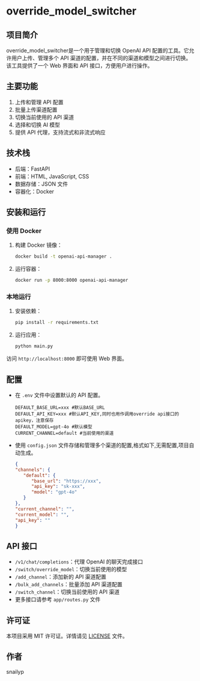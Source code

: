 # override_model_switcher

## 项目简介

override_model_switcher是一个用于管理和切换 OpenAI API 配置的工具。它允许用户上传、管理多个 API 渠道的配置，并在不同的渠道和模型之间进行切换。该工具提供了一个 Web 界面和 API 接口，方便用户进行操作。

## 主要功能

1. 上传和管理 API 配置
2. 批量上传渠道配置
3. 切换当前使用的 API 渠道
4. 选择和切换 AI 模型
5. 提供 API 代理，支持流式和非流式响应

## 技术栈

- 后端：FastAPI
- 前端：HTML, JavaScript, CSS
- 数据存储：JSON 文件
- 容器化：Docker

## 安装和运行

### 使用 Docker

1. 构建 Docker 镜像：

   ```bash
   docker build -t openai-api-manager .
   ```

2. 运行容器：

   ```bash
   docker run -p 8000:8000 openai-api-manager
   ```

### 本地运行

1. 安装依赖：

   ```bash
   pip install -r requirements.txt
   ```

2. 运行应用：

   ```bash
   python main.py
   ```

访问 `http://localhost:8000` 即可使用 Web 界面。

## 配置

- 在 `.env` 文件中设置默认的 API 配置。

   ```plaintext
   DEFAULT_BASE_URL=xxx #默认BASE_URL
   DEFAULT_API_KEY=xxx #默认API_KEY,同时也用作调用override api接口的apikey，注意保存
   DEFAULT_MODEL=gpt-4o #默认模型
   CURRENT_CHANNEL=default #当前使用的渠道
   ```

- 使用 `config.json` 文件存储和管理多个渠道的配置,格式如下,无需配置,项目自动生成。

   ```json
   {
   "channels": {
      "default": {
         "base_url": "https://xxx",
         "api_key": "sk-xxx",
         "model": "gpt-4o"
      }
   },
   "current_channel": "",
   "current_model": "",
   "api_key": ""
   }
   ```

## API 接口

- `/v1/chat/completions`：代理 OpenAI 的聊天完成接口
- `/switch/override_model`：切换当前使用的模型
- `/add_channel`：添加新的 API 渠道配置
- `/bulk_add_channels`：批量添加 API 渠道配置
- `/switch_channel`：切换当前使用的 API 渠道
- 更多接口请参考 `app/routes.py` 文件

## 许可证

本项目采用 MIT 许可证。详情请见 [LICENSE](LICENSE) 文件。

## 作者

snailyp
